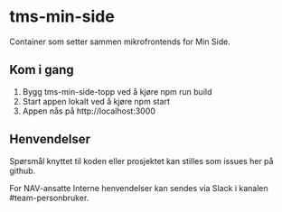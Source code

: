 # tms-min-side
Container som setter sammen mikrofrontends for Min Side.

## Kom i gang
1. Bygg tms-min-side-topp ved å kjøre npm run build
2. Start appen lokalt ved å kjøre npm start
3. Appen nås på http://localhost:3000

## Henvendelser
Spørsmål knyttet til koden eller prosjektet kan stilles som issues her på github.

For NAV-ansatte
Interne henvendelser kan sendes via Slack i kanalen #team-personbruker.
